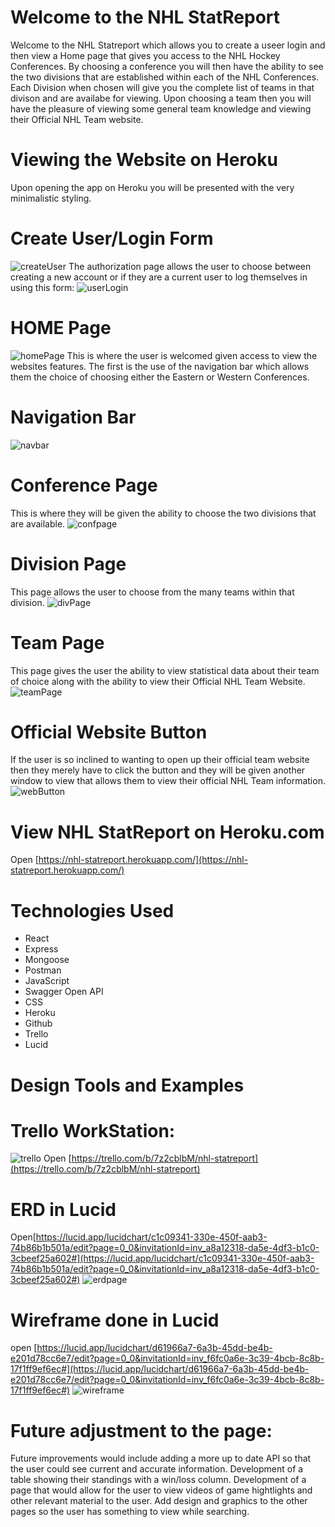 # Welcome to the NHL StatReport

Welcome to the NHL Statreport which allows you to create a useer login and then view a Home page that gives you access to the NHL Hockey Conferences.  By choosing a conference you will then have the ability to see the two divisions that are established within each of the NHL Conferences.  Each Division when chosen will give you the complete list of teams in that divison and are availabe for viewing.  Upon choosing a team then you will have the pleasure of viewing some general team knowledge and viewing their Official NHL Team website.

# Viewing the Website on Heroku

Upon opening the app on Heroku you will be presented with the very minimalistic styling.
# Create User/Login Form
![createUser](./src/Images/Screenshots/createUser.png)
The authorization page allows the user to choose between creating a new account or if they are a current user to log themselves in using this form:
![userLogin](./src/Images/Screenshots/userLogin.png)

# HOME Page
![homePage](./src/Images/Screenshots/homePage.png)
This is where the user is welcomed given access to view the websites features.
The first is the use of the navigation bar which allows them the choice of choosing either the Eastern or Western Conferences.
# Navigation Bar
![navbar](./src/Images/Screenshots/navbar.png)

# Conference Page
This is where they will be given the ability to choose the two divisions that are available.
![confpage](./src/Images/Screenshots/confpage.png)

# Division Page
This page allows the user to choose from the many teams within that division.
![divPage](./src/Images/Screenshots/divPage.png)

# Team Page
This page gives the user the ability to view statistical data about their team of choice along with the ability to view their Official NHL Team Website.
![teamPage](./src/Images/Screenshots/teamPage.png)

# Official Website Button
If the user is so inclined to wanting to open up their official team website then they merely have to click the button and they will be given another window to view that allows them to view their official NHL Team information.
![webButton](./src/Images/Screenshots/webButton.png)

# View NHL StatReport on Heroku.com
Open [https://nhl-statreport.herokuapp.com/](https://nhl-statreport.herokuapp.com/)

# Technologies Used
* React
* Express
* Mongoose
* Postman
* JavaScript 
* Swagger Open API
* CSS
* Heroku
* Github
* Trello
* Lucid


# Design Tools and Examples

# Trello WorkStation:
![trello](./src/Images/Screenshots/trello.png)
Open [https://trello.com/b/7z2cblbM/nhl-statreport](https://trello.com/b/7z2cblbM/nhl-statreport)

# ERD in Lucid
Open[https://lucid.app/lucidchart/c1c09341-330e-450f-aab3-74b86b1b501a/edit?page=0_0&invitationId=inv_a8a12318-da5e-4df3-b1c0-3cbeef25a602#](https://lucid.app/lucidchart/c1c09341-330e-450f-aab3-74b86b1b501a/edit?page=0_0&invitationId=inv_a8a12318-da5e-4df3-b1c0-3cbeef25a602#)
![erdpage](./src/Images/Screenshots/erdpage.png)

# Wireframe done in Lucid
open [https://lucid.app/lucidchart/d61966a7-6a3b-45dd-be4b-e201d78cc6e7/edit?page=0_0&invitationId=inv_f6fc0a6e-3c39-4bcb-8c8b-17f1ff9ef6ec#](https://lucid.app/lucidchart/d61966a7-6a3b-45dd-be4b-e201d78cc6e7/edit?page=0_0&invitationId=inv_f6fc0a6e-3c39-4bcb-8c8b-17f1ff9ef6ec#)
![wireframe](./src/Images/Screenshots/wireframe.png)

# Future adjustment to the page:
Future improvements would include adding a more up to date API so that the user could see current and accurate information.
Development of a table showing their standings with a win/loss column.
Development of a page that would allow for the user to view videos of game hightlights and other relevant material to the user.
Add design and graphics to the other pages so the user has something to view while searching.
